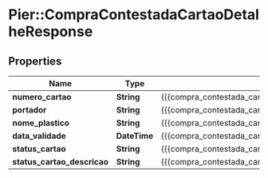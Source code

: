 # Pier::CompraContestadaCartaoDetalheResponse

## Properties
Name | Type | Description | Notes
------------ | ------------- | ------------- | -------------
**numero_cartao** | **String** | {{{compra_contestada_cartao_detalhe_response_numero_cartao_value}}} | [optional] 
**portador** | **String** | {{{compra_contestada_cartao_detalhe_response_portador_value}}} | [optional] 
**nome_plastico** | **String** | {{{compra_contestada_cartao_detalhe_response_nome_plastico_value}}} | [optional] 
**data_validade** | **DateTime** | {{{compra_contestada_cartao_detalhe_response_data_validade_value}}} | [optional] 
**status_cartao** | **String** | {{{compra_contestada_cartao_detalhe_response_status_cartao_value}}} | [optional] 
**status_cartao_descricao** | **String** | {{{compra_contestada_cartao_detalhe_response_status_cartao_descricao_value}}} | [optional] 



